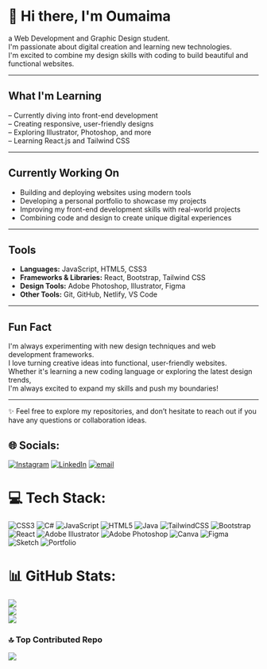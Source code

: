 # 🎀 Hi there, I'm Oumaima

 a Web Development and Graphic Design student.  
I'm passionate about digital creation and learning new technologies.  
I'm excited to combine my design skills with coding to build beautiful and functional websites.

---

## What I'm Learning

 – Currently diving into front-end development  
 – Creating responsive, user-friendly designs  
 – Exploring Illustrator, Photoshop, and more  
 – Learning React.js and Tailwind CSS  

---

## Currently Working On

- Building and deploying websites using modern tools  
- Developing a personal portfolio to showcase my projects  
- Improving my front-end development skills with real-world projects  
- Combining code and design to create unique digital experiences

---

## Tools

- **Languages:** JavaScript, HTML5, CSS3  
- **Frameworks & Libraries:** React, Bootstrap, Tailwind CSS  
- **Design Tools:** Adobe Photoshop, Illustrator, Figma  
- **Other Tools:** Git, GitHub, Netlify, VS Code  

---


## Fun Fact

I'm always experimenting with new design techniques and web development frameworks.  
I love turning creative ideas into functional, user-friendly websites.  
Whether it's learning a new coding language or exploring the latest design trends,  
I'm always excited to expand my skills and push my boundaries!

---

✨ Feel free to explore my repositories, and don’t hesitate to reach out if you have any questions or collaboration ideas.  


## 🌐 Socials:
[![Instagram](https://img.shields.io/badge/Instagram-%23E4405F.svg?logo=Instagram&logoColor=white)](https://instagram.com/https://www.instagram.com/ouma2m_a_ks/#) [![LinkedIn](https://img.shields.io/badge/LinkedIn-%230077B5.svg?logo=linkedin&logoColor=white)](https://linkedin.com/in/https://www.linkedin.com/in/kadous-oumaima-b083a0336/) [![email](https://img.shields.io/badge/Email-D14836?logo=gmail&logoColor=white)](mailto:oumaima.ks06@gmail.com) 

# 💻 Tech Stack:
![CSS3](https://img.shields.io/badge/css3-%231572B6.svg?style=for-the-badge&logo=css3&logoColor=white) ![C#](https://img.shields.io/badge/c%23-%23239120.svg?style=for-the-badge&logo=csharp&logoColor=white) ![JavaScript](https://img.shields.io/badge/javascript-%23323330.svg?style=for-the-badge&logo=javascript&logoColor=%23F7DF1E) ![HTML5](https://img.shields.io/badge/html5-%23E34F26.svg?style=for-the-badge&logo=html5&logoColor=white) ![Java](https://img.shields.io/badge/java-%23ED8B00.svg?style=for-the-badge&logo=openjdk&logoColor=white) ![TailwindCSS](https://img.shields.io/badge/tailwindcss-%2338B2AC.svg?style=for-the-badge&logo=tailwind-css&logoColor=white) ![Bootstrap](https://img.shields.io/badge/bootstrap-%238511FA.svg?style=for-the-badge&logo=bootstrap&logoColor=white) ![React](https://img.shields.io/badge/react-%2320232a.svg?style=for-the-badge&logo=react&logoColor=%2361DAFB) ![Adobe Illustrator](https://img.shields.io/badge/adobe%20illustrator-%23FF9A00.svg?style=for-the-badge&logo=adobe%20illustrator&logoColor=white) ![Adobe Photoshop](https://img.shields.io/badge/adobe%20photoshop-%2331A8FF.svg?style=for-the-badge&logo=adobe%20photoshop&logoColor=white) ![Canva](https://img.shields.io/badge/Canva-%2300C4CC.svg?style=for-the-badge&logo=Canva&logoColor=white) ![Figma](https://img.shields.io/badge/figma-%23F24E1E.svg?style=for-the-badge&logo=figma&logoColor=white) ![Sketch](https://img.shields.io/badge/Sketch-FFB387?style=for-the-badge&logo=sketch&logoColor=black) ![Portfolio](https://img.shields.io/badge/Portfolio-%23000000.svg?style=for-the-badge&logo=firefox&logoColor=#FF7139)
# 📊 GitHub Stats:
![](https://github-readme-stats.vercel.app/api?username=oumaimaDevKs&theme=dark&hide_border=false&include_all_commits=false&count_private=false)<br/>
![](https://nirzak-streak-stats.vercel.app/?user=oumaimaDevKs&theme=dark&hide_border=false)<br/>
![](https://github-readme-stats.vercel.app/api/top-langs/?username=oumaimaDevKs&theme=dark&hide_border=false&include_all_commits=false&count_private=false&layout=compact)

### 🔝 Top Contributed Repo
![](https://github-contributor-stats.vercel.app/api?username=oumaimaDevKs&limit=5&theme=dark&combine_all_yearly_contributions=true)

<!-- Proudly created with GPRM ( https://gprm.itsvg.in ) -->
